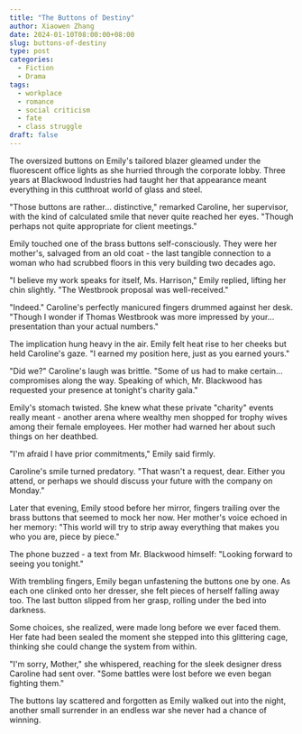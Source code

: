 ```yaml
---
title: "The Buttons of Destiny"
author: Xiaowen Zhang
date: 2024-01-10T08:00:00+08:00
slug: buttons-of-destiny
type: post
categories:
  - Fiction
  - Drama
tags:
  - workplace
  - romance
  - social criticism
  - fate
  - class struggle
draft: false
---
```


The oversized buttons on Emily's tailored blazer gleamed under the fluorescent office lights as she hurried through the corporate lobby. Three years at Blackwood Industries had taught her that appearance meant everything in this cutthroat world of glass and steel.

"Those buttons are rather... distinctive," remarked Caroline, her supervisor, with the kind of calculated smile that never quite reached her eyes. "Though perhaps not quite appropriate for client meetings."

Emily touched one of the brass buttons self-consciously. They were her mother's, salvaged from an old coat - the last tangible connection to a woman who had scrubbed floors in this very building two decades ago.

"I believe my work speaks for itself, Ms. Harrison," Emily replied, lifting her chin slightly. "The Westbrook proposal was well-received."

"Indeed." Caroline's perfectly manicured fingers drummed against her desk. "Though I wonder if Thomas Westbrook was more impressed by your... presentation than your actual numbers."

The implication hung heavy in the air. Emily felt heat rise to her cheeks but held Caroline's gaze. "I earned my position here, just as you earned yours."

"Did we?" Caroline's laugh was brittle. "Some of us had to make certain... compromises along the way. Speaking of which, Mr. Blackwood has requested your presence at tonight's charity gala."

Emily's stomach twisted. She knew what these private "charity" events really meant - another arena where wealthy men shopped for trophy wives among their female employees. Her mother had warned her about such things on her deathbed.

"I'm afraid I have prior commitments," Emily said firmly.

Caroline's smile turned predatory. "That wasn't a request, dear. Either you attend, or perhaps we should discuss your future with the company on Monday."

Later that evening, Emily stood before her mirror, fingers trailing over the brass buttons that seemed to mock her now. Her mother's voice echoed in her memory: "This world will try to strip away everything that makes you who you are, piece by piece."

The phone buzzed - a text from Mr. Blackwood himself: "Looking forward to seeing you tonight."

With trembling fingers, Emily began unfastening the buttons one by one. As each one clinked onto her dresser, she felt pieces of herself falling away too. The last button slipped from her grasp, rolling under the bed into darkness.

Some choices, she realized, were made long before we ever faced them. Her fate had been sealed the moment she stepped into this glittering cage, thinking she could change the system from within.

"I'm sorry, Mother," she whispered, reaching for the sleek designer dress Caroline had sent over. "Some battles were lost before we even began fighting them."

The buttons lay scattered and forgotten as Emily walked out into the night, another small surrender in an endless war she never had a chance of winning.
